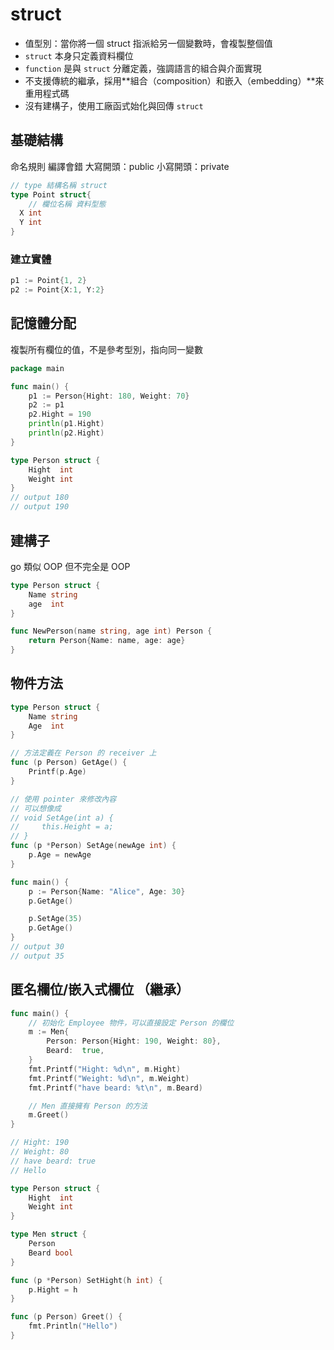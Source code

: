 # struct

- 值型別：當你將一個 struct 指派給另一個變數時，會複製整個值
- `struct` 本身只定義資料欄位
- `function` 是與 `struct` 分離定義，強調語言的組合與介面實現
- 不支援傳統的繼承，採用**組合（composition）和嵌入（embedding）**來重用程式碼
- 沒有建構子，使用工廠函式始化與回傳 `struct`

## 基礎結構

命名規則 編譯會錯
大寫開頭：public
小寫開頭：private

```go
// type 結構名稱 struct
type Point struct{
	// 欄位名稱 資料型態
  X int
  Y int
}
```

### 建立實體

```go
p1 := Point{1, 2}
p2 := Point{X:1, Y:2}
```

## 記憶體分配

複製所有欄位的值，不是參考型別，指向同一變數

```go
package main

func main() {
	p1 := Person{Hight: 180, Weight: 70}
	p2 := p1
	p2.Hight = 190
	println(p1.Hight)
	println(p2.Hight)
}

type Person struct {
	Hight  int
	Weight int
}
// output 180
// output 190
```

## 建構子

go 類似 OOP 但不完全是 OOP

```go
type Person struct {
    Name string
    age  int
}

func NewPerson(name string, age int) Person {
    return Person{Name: name, age: age}
}

```

## 物件方法

```go
type Person struct {
    Name string
    Age  int
}

// 方法定義在 Person 的 receiver 上
func (p Person) GetAge() {
    Printf(p.Age)
}

// 使用 pointer 來修改內容
// 可以想像成
// void SetAge(int a) {
//     this.Height = a;
// }
func (p *Person) SetAge(newAge int) {
    p.Age = newAge
}

func main() {
    p := Person{Name: "Alice", Age: 30}
    p.GetAge()

    p.SetAge(35)
    p.GetAge()
}
// output 30
// output 35
```

## 匿名欄位/嵌入式欄位 （繼承）

```go
func main() {
	// 初始化 Employee 物件，可以直接設定 Person 的欄位
	m := Men{
		Person: Person{Hight: 190, Weight: 80},
		Beard:  true,
	}
	fmt.Printf("Hight: %d\n", m.Hight)
	fmt.Printf("Weight: %d\n", m.Weight)
	fmt.Printf("have beard: %t\n", m.Beard)

	// Men 直接擁有 Person 的方法
	m.Greet()
}

// Hight: 190
// Weight: 80
// have beard: true
// Hello

type Person struct {
	Hight  int
	Weight int
}

type Men struct {
	Person
	Beard bool
}

func (p *Person) SetHight(h int) {
	p.Hight = h
}

func (p Person) Greet() {
	fmt.Println("Hello")
}
```
